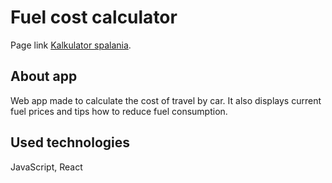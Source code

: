 # Fuel cost calculator

Page link [Kalkulator spalania](https://kalkulator-spalania-3e3b5.web.app/).

## About app

Web app made to calculate the cost of travel by car. It also displays current fuel prices and tips how to reduce fuel consumption.

## Used technologies

JavaScript, React

